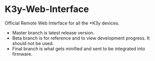 K3y-Web-Interface
=================

Official Remote Web Interface for all the *K3y devices.

* Master branch is latest release version.
* Beta branch is for reference and to view development progress. It should not be used.
* Final branch is what gets minified and sent to be integrated into firmware.

